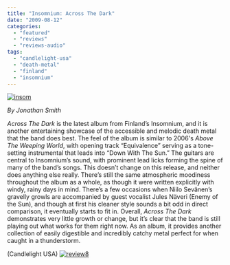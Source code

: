 ```yaml
---
title: "Insomnium: Across The Dark"
date: "2009-08-12"
categories: 
  - "featured"
  - "reviews"
  - "reviews-audio"
tags: 
  - "candlelight-usa"
  - "death-metal"
  - "finland"
  - "insomnium"
---
```


[![insom](http://www.hellbound.ca/wp-content/uploads/2009/08/insom-300x300.jpg "insom")](http://www.hellbound.ca/wp-content/uploads/2009/08/insom.jpg)

_By Jonathan Smith_

_Across The Dark_ is the latest album from Finland’s Insomnium, and it is another entertaining showcase of the accessible and melodic death metal that the band does best. The feel of the album is similar to 2006's _Above The Weeping World_, with opening track “Equivalence” serving as a tone-setting instrumental that leads into “Down With The Sun.” The guitars are central to Insomnium’s sound, with prominent lead licks forming the spine of many of the band’s songs. This doesn’t change on this release, and neither does anything else really. There’s still the same atmospheric moodiness throughout the album as a whole, as though it were written explicitly with windy, rainy days in mind. There’s a few occasions when Niilo Sevänen’s gravelly growls are accompanied by guest vocalist Jules Näveri (Enemy of the Sun), and though at first his cleaner style sounds a bit odd in direct comparison, it eventually starts to fit in. Overall, _Across The Dark_ demonstrates very little growth or change, but it’s clear that the band is still playing out what works for them right now. As an album, it provides another collection of easily digestible and incredibly catchy metal perfect for when caught in a thunderstorm.

(Candlelight USA) [![review8](http://www.hellbound.ca/wp-content/uploads/2009/07/review8.png "review8")](http://www.hellbound.ca/wp-content/uploads/2009/07/review8.png)
